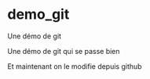 # demo_git
Une démo de git

Une démo de git qui se passe bien

Et maintenant on le modifie depuis github
